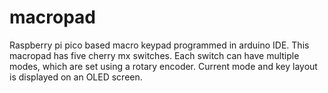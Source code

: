 # macropad
Raspberry pi pico based macro keypad programmed in arduino IDE.
This macropad has five cherry mx switches. Each switch can have multiple modes, which are set using a rotary encoder. Current mode and key layout is displayed on an OLED screen.
